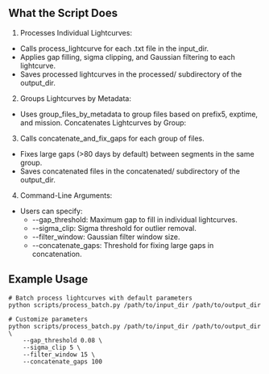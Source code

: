 ## What the Script Does
1. Processes Individual Lightcurves:

* Calls process_lightcurve for each .txt file in the input_dir.
* Applies gap filling, sigma clipping, and Gaussian filtering to each lightcurve.
* Saves processed lightcurves in the processed/ subdirectory of the output_dir.

2. Groups Lightcurves by Metadata:

* Uses group_files_by_metadata to group files based on prefix5, exptime, and mission.
Concatenates Lightcurves by Group:

3. Calls concatenate_and_fix_gaps for each group of files.
* Fixes large gaps (>80 days by default) between segments in the same group.
* Saves concatenated files in the concatenated/ subdirectory of the output_dir.

4. Command-Line Arguments:

* Users can specify:
  * --gap_threshold: Maximum gap to fill in individual lightcurves.
  * --sigma_clip: Sigma threshold for outlier removal.
  * --filter_window: Gaussian filter window size.
  * --concatenate_gaps: Threshold for fixing large gaps in concatenation.

## Example Usage
```
# Batch process lightcurves with default parameters
python scripts/process_batch.py /path/to/input_dir /path/to/output_dir

# Customize parameters
python scripts/process_batch.py /path/to/input_dir /path/to/output_dir \
    --gap_threshold 0.08 \
    --sigma_clip 5 \
    --filter_window 15 \
    --concatenate_gaps 100
```
